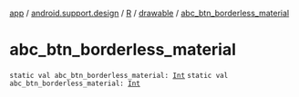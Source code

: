 [app](../../../index.md) / [android.support.design](../../index.md) / [R](../index.md) / [drawable](index.md) / [abc_btn_borderless_material](.)

# abc_btn_borderless_material

`static val abc_btn_borderless_material: `[`Int`](https://kotlinlang.org/api/latest/jvm/stdlib/kotlin/-int/index.html)
`static val abc_btn_borderless_material: `[`Int`](https://kotlinlang.org/api/latest/jvm/stdlib/kotlin/-int/index.html)